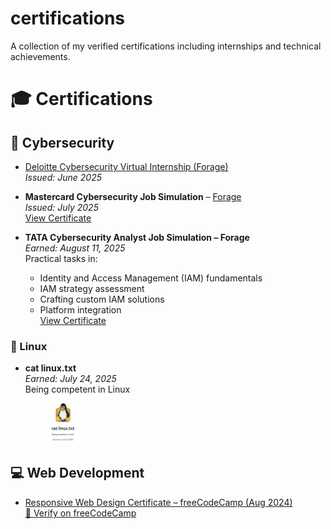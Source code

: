 # certifications
A collection of my verified certifications including internships and technical achievements.
# 🎓 Certifications

## 🔐 Cybersecurity

- [Deloitte Cybersecurity Virtual Internship (Forage)](./Deloitte_Cybersecurity_Internship_Certificate.pdf)
  <br>_Issued: June 2025_

- **Mastercard Cybersecurity Job Simulation** – [Forage](https://www.theforage.com)  
  *Issued: July 2025*  
  [View Certificate](./Mastercard_Cybersecurity_Internship_Certificate.pdf)

- **TATA Cybersecurity Analyst Job Simulation – Forage**  
  *Earned: August 11, 2025*  
  Practical tasks in:
  - Identity and Access Management (IAM) fundamentals
  - IAM strategy assessment
  - Crafting custom IAM solutions
  - Platform integration  
  [View Certificate](tata-cybersecurity-certificate.pdf)

### 🐧 Linux
- **cat linux.txt**  
  *Earned: July 24, 2025*  
  Being competent in Linux  
  <img src="linux-competency-badge.png" alt="Linux Competency Badge" width="120"/>

  
## 💻 Web Development

- [Responsive Web Design Certificate – freeCodeCamp (Aug 2024)](./Responsive_Web_Design_Certificate.pdf)  
  [🔗 Verify on freeCodeCamp](https://www.freecodecamp.org/certification/fcc6116bee8-0784-437c-a2ce-18c40beeb344/responsive-web-design)

